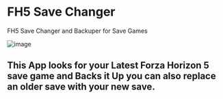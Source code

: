 # FH5 Save Changer
 FH5 Save Changer and Backuper for Save Games

![image](https://github.com/Clarifey/FH5-Save-Changer/assets/105305596/ced4b7f0-ae91-440a-ac73-426943bc340e)

## This App looks for your Latest Forza Horizon 5 save game and Backs it Up you can also replace an older save with your new save.
